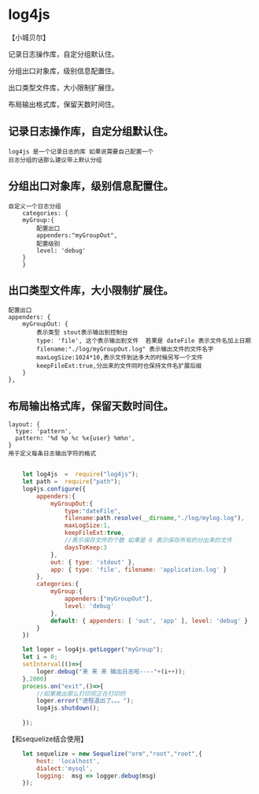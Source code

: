 # log4js
【小城贝尔】

记录日志操作库，自定分组默认住。

分组出口对象库，级别信息配置住。

出口类型文件库，大小限制扩展住。

布局输出格式库，保留天数时间住。

## 记录日志操作库，自定分组默认住。
    log4js 是一个记录日志的库 如果说需要自己配置一个
    日志分组的话那么建议带上默认分组
## 分组出口对象库，级别信息配置住。
    自定义一个日志分组
        categories: {
        myGroup:{
            配置出口
            appenders:"myGroupOut",
            配置级别
            level: 'debug'
        }
        }
## 出口类型文件库，大小限制扩展住。
    配置出口
    appenders: {
        myGroupOut: { 
            表示类型 stout表示输出到控制台
            type: 'file', 这个表示输出到文件  若果是 dateFile 表示文件名加上日期
            filename:"./log/myGroupOut.log" 表示输出文件的文件名字
            maxLogSize:1024*10,表示文件到达多大的时候另写一个文件
            keepFileExt:true,分出来的文件同时也保持文件名扩展后缀
        }
    },
## 布局输出格式库，保留天数时间住。
    layout: {
      type: 'pattern',
      pattern: '%d %p %c %x{user} %m%n',
    }
    用于定义每条日志输出字符的格式
```js

    let log4js  =  require("log4js");
    let path =  require("path");
    log4js.configure({
        appenders:{
            myGroupOut:{
                type:"dateFile",
                filename:path.resolve(__dirname,"./log/mylog.log"),
                maxLogSize:1,
                keepFileExt:true,
                //表示保存文件的个数 如果是 0 表示保存所有的分出来的文件
                daysToKeep:3
            },
            out: { type: 'stdout' },
            app: { type: 'file', filename: 'application.log' }
        },
        categories:{
            myGroup:{
                appenders:["myGroupOut"],
                level: 'debug'
            },
            default: { appenders: [ 'out', 'app' ], level: 'debug' }
        }
    })

    let loger = log4js.getLogger("myGroup");
    let i = 0;
    setInterval(()=>{
        loger.debug("来 来 来 输出日志啦----"+(i++));
    },2000)
    process.on("exit",()=>{
        //如果推出那么打印完正在打印的
        loger.error("进程退出了。。。");
        log4js.shutdown();
        
    });
```
【和sequelize结合使用】
```js
    let sequelize = new Sequelize("orm","root","root",{
        host: 'localhost',
        dialect:'mysql',
        logging:  msg => logger.debug(msg)
    });
```